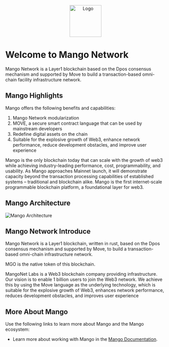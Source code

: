 <p align="center">
<img src="https://image.devnet.mangonetwork.io/img/logo-network.svg" alt="Logo" width="100" height="100">
</p>

# Welcome to Mango Network

Mango Network is a Layer1 blockchain based on the Dpos consensus mechanism and supported by Move to build a transaction-based omni-chain facility infrastructure network.

## Mango Highlights

Mango offers the following benefits and capabilities:

1. Mango Network modularization
2. MOVE, a secure smart contract language that can be used by mainstream developers
3. Redefine digital assets on the chain
4. Suitable for the explosive growth of Web3, enhance network performance, reduce development obstacles, and improve user experience

Mango is the only blockchain today that can scale with the growth of web3 while achieving industry-leading performance, cost, programmability, and usability. As Mango approaches Mainnet launch, it will demonstrate capacity beyond the transaction processing capabilities of established systems – traditional and blockchain alike. Mango is the first internet-scale programmable blockchain platform, a foundational layer for web3.

## Mango Architecture

![Mango Architecture](https://image.devnet.mangonetwork.io/img/mango-white.jpg)

## Mango Network Introduce

Mango Network is a Layer1 blockchain, written in rust, based on the Dpos consensus mechanism and supported by Move, to build a transaction-based omni-chain infrastructure network.

MGO is the native token of this blockchain.

MangoNet Labs is a Web3 blockchain company providing infrastructure.
Our vision is to enable 1 billion users to join the Web3 network. We achieve this by using the Move language as the underlying technology, which is suitable for the explosive growth of Web3, enhances network performance, reduces development obstacles, and improves user experience

## More About Mango

Use the following links to learn more about Mango and the Mango ecosystem:

 * Learn more about working with Mango in the [Mango Documentation]().

